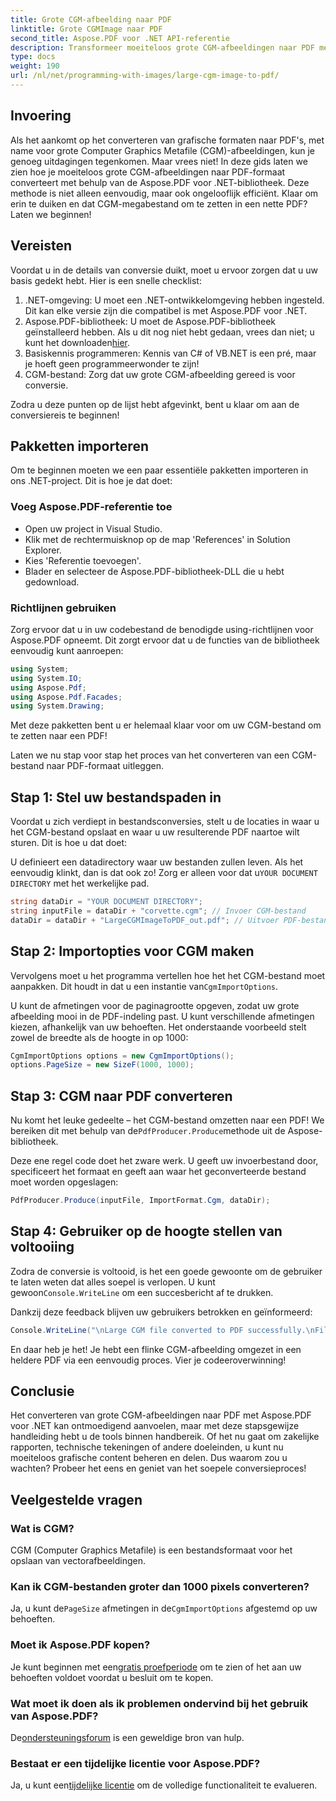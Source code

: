 ```yaml
---
title: Grote CGM-afbeelding naar PDF
linktitle: Grote CGMImage naar PDF
second_title: Aspose.PDF voor .NET API-referentie
description: Transformeer moeiteloos grote CGM-afbeeldingen naar PDF met Aspose.PDF voor .NET. Volg deze eenvoudige handleiding voor een snel en effectief conversieproces.
type: docs
weight: 190
url: /nl/net/programming-with-images/large-cgm-image-to-pdf/
---
```

## Invoering

Als het aankomt op het converteren van grafische formaten naar PDF's, met name voor grote Computer Graphics Metafile (CGM)-afbeeldingen, kun je genoeg uitdagingen tegenkomen. Maar vrees niet! In deze gids laten we zien hoe je moeiteloos grote CGM-afbeeldingen naar PDF-formaat converteert met behulp van de Aspose.PDF voor .NET-bibliotheek. Deze methode is niet alleen eenvoudig, maar ook ongelooflijk efficiënt. Klaar om erin te duiken en dat CGM-megabestand om te zetten in een nette PDF? Laten we beginnen!

## Vereisten

Voordat u in de details van conversie duikt, moet u ervoor zorgen dat u uw basis gedekt hebt. Hier is een snelle checklist:

1. .NET-omgeving: U moet een .NET-ontwikkelomgeving hebben ingesteld. Dit kan elke versie zijn die compatibel is met Aspose.PDF voor .NET.
2. Aspose.PDF-bibliotheek: U moet de Aspose.PDF-bibliotheek geïnstalleerd hebben. Als u dit nog niet hebt gedaan, vrees dan niet; u kunt het downloaden[hier](https://releases.aspose.com/pdf/net/).
3. Basiskennis programmeren: Kennis van C# of VB.NET is een pré, maar je hoeft geen programmeerwonder te zijn!
4. CGM-bestand: Zorg dat uw grote CGM-afbeelding gereed is voor conversie.

Zodra u deze punten op de lijst hebt afgevinkt, bent u klaar om aan de conversiereis te beginnen!

## Pakketten importeren

Om te beginnen moeten we een paar essentiële pakketten importeren in ons .NET-project. Dit is hoe je dat doet:

### Voeg Aspose.PDF-referentie toe

- Open uw project in Visual Studio.
- Klik met de rechtermuisknop op de map 'References' in Solution Explorer.
- Kies 'Referentie toevoegen'.
- Blader en selecteer de Aspose.PDF-bibliotheek-DLL die u hebt gedownload.

### Richtlijnen gebruiken

Zorg ervoor dat u in uw codebestand de benodigde using-richtlijnen voor Aspose.PDF opneemt. Dit zorgt ervoor dat u de functies van de bibliotheek eenvoudig kunt aanroepen:

```csharp
using System;
using System.IO;
using Aspose.Pdf;
using Aspose.Pdf.Facades;
using System.Drawing;
```

Met deze pakketten bent u er helemaal klaar voor om uw CGM-bestand om te zetten naar een PDF!

Laten we nu stap voor stap het proces van het converteren van een CGM-bestand naar PDF-formaat uitleggen.

## Stap 1: Stel uw bestandspaden in

Voordat u zich verdiept in bestandsconversies, stelt u de locaties in waar u het CGM-bestand opslaat en waar u uw resulterende PDF naartoe wilt sturen. Dit is hoe u dat doet:

 U definieert een datadirectory waar uw bestanden zullen leven. Als het eenvoudig klinkt, dan is dat ook zo! Zorg er alleen voor dat u`YOUR DOCUMENT DIRECTORY` met het werkelijke pad.

```csharp
string dataDir = "YOUR DOCUMENT DIRECTORY";
string inputFile = dataDir + "corvette.cgm"; // Invoer CGM-bestand
dataDir = dataDir + "LargeCGMImageToPDF_out.pdf"; // Uitvoer PDF-bestand
```

## Stap 2: Importopties voor CGM maken

 Vervolgens moet u het programma vertellen hoe het het CGM-bestand moet aanpakken. Dit houdt in dat u een instantie van`CgmImportOptions`.

U kunt de afmetingen voor de paginagrootte opgeven, zodat uw grote afbeelding mooi in de PDF-indeling past. U kunt verschillende afmetingen kiezen, afhankelijk van uw behoeften. Het onderstaande voorbeeld stelt zowel de breedte als de hoogte in op 1000:

```csharp
CgmImportOptions options = new CgmImportOptions();
options.PageSize = new SizeF(1000, 1000);
```

## Stap 3: CGM naar PDF converteren

 Nu komt het leuke gedeelte – het CGM-bestand omzetten naar een PDF! We bereiken dit met behulp van de`PdfProducer.Produce`methode uit de Aspose-bibliotheek.

Deze ene regel code doet het zware werk. U geeft uw invoerbestand door, specificeert het formaat en geeft aan waar het geconverteerde bestand moet worden opgeslagen:

```csharp
PdfProducer.Produce(inputFile, ImportFormat.Cgm, dataDir);
```

## Stap 4: Gebruiker op de hoogte stellen van voltooiing

 Zodra de conversie is voltooid, is het een goede gewoonte om de gebruiker te laten weten dat alles soepel is verlopen. U kunt gewoon`Console.WriteLine` om een succesbericht af te drukken.

Dankzij deze feedback blijven uw gebruikers betrokken en geïnformeerd:

```csharp
Console.WriteLine("\nLarge CGM file converted to PDF successfully.\nFile saved at " + dataDir);
```

En daar heb je het! Je hebt een flinke CGM-afbeelding omgezet in een heldere PDF via een eenvoudig proces. Vier je codeeroverwinning!

## Conclusie

Het converteren van grote CGM-afbeeldingen naar PDF met Aspose.PDF voor .NET kan ontmoedigend aanvoelen, maar met deze stapsgewijze handleiding hebt u de tools binnen handbereik. Of het nu gaat om zakelijke rapporten, technische tekeningen of andere doeleinden, u kunt nu moeiteloos grafische content beheren en delen. Dus waarom zou u wachten? Probeer het eens en geniet van het soepele conversieproces!

## Veelgestelde vragen

### Wat is CGM?
CGM (Computer Graphics Metafile) is een bestandsformaat voor het opslaan van vectorafbeeldingen.

### Kan ik CGM-bestanden groter dan 1000 pixels converteren?
 Ja, u kunt de`PageSize` afmetingen in de`CgmImportOptions` afgestemd op uw behoeften.

### Moet ik Aspose.PDF kopen?
 Je kunt beginnen met een[gratis proefperiode](https://releases.aspose.com/) om te zien of het aan uw behoeften voldoet voordat u besluit om te kopen.

### Wat moet ik doen als ik problemen ondervind bij het gebruik van Aspose.PDF?
 De[ondersteuningsforum](https://forum.aspose.com/c/pdf/10) is een geweldige bron van hulp.

### Bestaat er een tijdelijke licentie voor Aspose.PDF?
 Ja, u kunt een[tijdelijke licentie](https://purchase.aspose.com/temporary-license/) om de volledige functionaliteit te evalueren.
